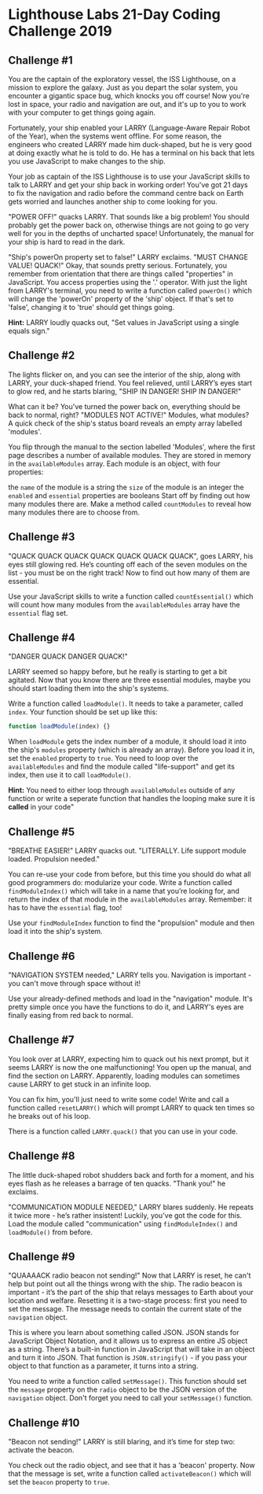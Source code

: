 # Lighthouse Labs 21-Day Coding Challenge 2019

## Challenge #1

You are the captain of the exploratory vessel, the ISS Lighthouse, on a mission to explore the galaxy. Just as you depart the solar system, you encounter a gigantic space bug, which knocks you off course! Now you're lost in space, your radio and navigation are out, and it's up to you to work with your computer to get things going again.

Fortunately, your ship enabled your LARRY (Language-Aware Repair Robot of the Year), when the systems went offline. For some reason, the engineers who created LARRY made him duck-shaped, but he is very good at doing exactly what he is told to do. He has a terminal on his back that lets you use JavaScript to make changes to the ship.

Your job as captain of the ISS Lighthouse is to use your JavaScript skills to talk to LARRY and get your ship back in working order! You've got 21 days to fix the navigation and radio before the command centre back on Earth gets worried and launches another ship to come looking for you.

"POWER OFF!" quacks LARRY. That sounds like a big problem! You should probably get the power back on, otherwise things are not going to go very well for you in the depths of uncharted space! Unfortunately, the manual for your ship is hard to read in the dark.

"Ship's powerOn property set to false!" LARRY exclaims. "MUST CHANGE VALUE! QUACK!" Okay, that sounds pretty serious. Fortunately, you remember from orientation that there are things called "properties" in JavaScript. You access properties using the '.' operator. With just the light from LARRY's terminal, you need to write a function called `powerOn()` which will change the 'powerOn' property of the 'ship' object. If that's set to 'false', changing it to 'true' should get things going.

**Hint:** LARRY loudly quacks out, "Set values in JavaScript using a single equals sign."

## Challenge #2

The lights flicker on, and you can see the interior of the ship, along with LARRY, your duck-shaped friend. You feel relieved, until LARRY’s eyes start to glow red, and he starts blaring, "SHIP IN DANGER! SHIP IN DANGER!"

What can it be? You've turned the power back on, everything should be back to normal, right? "MODULES NOT ACTIVE!" Modules, what modules? A quick check of the ship's status board reveals an empty array labelled 'modules'.

You flip through the manual to the section labelled 'Modules', where the first page describes a number of available modules. They are stored in memory in the `availableModules` array. Each module is an object, with four properties:

the `name` of the module is a string
the `size` of the module is an integer
the `enabled` and `essential` properties are booleans
Start off by finding out how many modules there are. Make a method called `countModules` to reveal how many modules there are to choose from.

## Challenge #3

"QUACK QUACK QUACK QUACK QUACK QUACK QUACK", goes LARRY, his eyes still glowing red. He’s counting off each of the seven modules on the list - you must be on the right track! Now to find out how many of them are essential.

Use your JavaScript skills to write a function called `countEssential()` which will count how many modules from the `availableModules` array have the `essential` flag set.

## Challenge #4

"DANGER QUACK DANGER QUACK!"

LARRY seemed so happy before, but he really is starting to get a bit agitated. Now that you know there are three essential modules, maybe you should start loading them into the ship's systems.

Write a function called `loadModule()`. It needs to take a parameter, called `index`. Your function should be set up like this:

```javascript
function loadModule(index) {}
```

When `loadModule` gets the index number of a module, it should load it into the ship's `modules` property (which is already an array). Before you load it in, set the `enabled` property to `true`. You need to loop over the `availableModules` and find the module called "life-support" and get its index, then use it to call `loadModule()`.

**Hint:** You need to either loop through `availableModules` outside of any function or write a seperate function that handles the looping make sure it is **called** in your code"

## Challenge #5

"BREATHE EASIER!" LARRY quacks out. "LITERALLY. Life support module loaded. Propulsion needed."

You can re-use your code from before, but this time you should do what all good programmers do: modularize your code. Write a function called `findModuleIndex()` which will take in a name that you’re looking for, and return the index of that module in the `availableModules` array. Remember: it has to have the `essential` flag, too!

Use your `findModuleIndex` function to find the "propulsion" module and then load it into the ship's system.

## Challenge #6

"NAVIGATION SYSTEM needed," LARRY tells you. Navigation is important - you can't move through space without it!

Use your already-defined methods and load in the "navigation" module. It's pretty simple once you have the functions to do it, and LARRY's eyes are finally easing from red back to normal.

## Challenge #7

You look over at LARRY, expecting him to quack out his next prompt, but it seems LARRY is now the one malfunctioning! You open up the manual, and find the section on LARRY. Apparently, loading modules can sometimes cause LARRY to get stuck in an infinite loop.

You can fix him, you'll just need to write some code! Write and call a function called `resetLARRY()` which will prompt LARRY to quack ten times so he breaks out of his loop.

There is a function called `LARRY.quack()` that you can use in your code.

## Challenge #8

The little duck-shaped robot shudders back and forth for a moment, and his eyes flash as he releases a barrage of ten quacks. "Thank you!" he exclaims.

"COMMUNICATION MODULE NEEDED," LARRY blares suddenly. He repeats it twice more - he’s rather insistent! Luckily, you've got the code for this. Load the module called "communication" using `findModuleIndex()` and `loadModule()` from before.

## Challenge #9

"QUAAAACK radio beacon not sending!" Now that LARRY is reset, he can't help but point out all the things wrong with the ship. The radio beacon is important - it’s the part of the ship that relays messages to Earth about your location and welfare. Resetting it is a two-stage process: first you need to set the message. The message needs to contain the current state of the `navigation` object.

This is where you learn about something called JSON. JSON stands for JavaScript Object Notation, and it allows us to express an entire JS object as a string. There’s a built-in function in JavaScript that will take in an object and turn it into JSON. That function is `JSON.stringify()` - if you pass your object to that function as a parameter, it turns into a string.

You need to write a function called `setMessage()`. This function should set the `message` property on the `radio` object to be the JSON version of the `navigation` object. Don't forget you need to call your `setMessage()` function.

## Challenge #10

"Beacon not sending!" LARRY is still blaring, and it’s time for step two: activate the beacon.

You check out the radio object, and see that it has a 'beacon' property. Now that the message is set, write a function called `activateBeacon()` which will set the `beacon` property to `true`.
